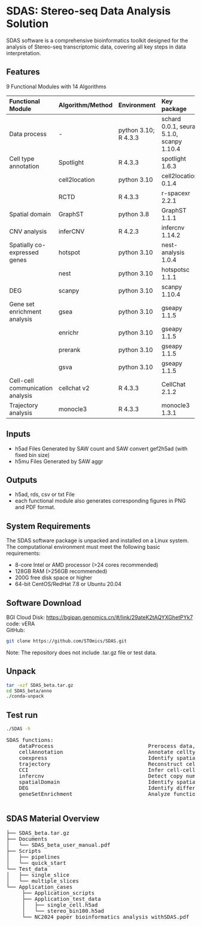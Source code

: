 # SDAS: Stereo-seq Data Analysis Solution
SDAS software is a comprehensive bioinformatics toolkit designed for the analysis of Stereo-seq transcriptomic data, covering all key steps in data interpretation.
## Features
9 Functional Modules with 14 Algorithms
  
| Functional Module               | Algorithm/Method        | Environment         | Key package                  |
|:--------------------------------|:-------------------------|:--------------------|:------------------------------|
| Data process                    | -                       | python 3.10; R 4.3.3| schard 0.0.1, seurat 5.1.0, scanpy 1.10.4 |
| Cell type annotation            | Spotlight               | R 4.3.3              | spotlight 1.6.3               |
|                                 | cell2location           | python 3.10          | cell2location 0.1.4           |
|                                 | RCTD                    | R 4.3.3              | r-spacexr 2.2.1               |
| Spatial domain                  | GraphST                 | python 3.8           | GraphST 1.1.1                 |
| CNV analysis                    | inferCNV                | R 4.2.3              | infercnv 1.14.2               |
| Spatially co-expressed genes    | hotspot                 | python 3.10          | nest-analysis 1.0.4           |
|                                 | nest                    | python 3.10          | hotspotsc 1.1.1               |
| DEG                             | scanpy                  | python 3.10          | scanpy 1.10.4                 |
| Gene set enrichment analysis    | gsea                    | python 3.10          | gseapy 1.1.5             |
|                                 | enrichr                 | python 3.10          | gseapy 1.1.5                  |
|                                 | prerank                 | python 3.10          | gseapy 1.1.5                              |
|                                 | gsva                    | python 3.10          | gseapy 1.1.5                             |
| Cell-cell communication analysis| cellchat v2             | R 4.3.3              | CellChat 2.1.2                |
| Trajectory analysis             | monocle3                | R 4.3.3              | monocle3 1.3.1                |
## Inputs
- h5ad Files Generated by SAW count and SAW convert gef2h5ad (with fixed bin size)
- h5mu Files Generated by SAW aggr
## Outputs 
- h5ad, rds, csv or txt File
- each functional module also generates corresponding figures in PNG and PDF format.
## System Requirements
The SDAS software package is unpacked and installed on a Linux system. The computational environment must meet the following basic requirements:  
- 8-core Intel or AMD processor (>24 cores recommended)  
- 128GB RAM (>256GB recommended)  
- 200G free disk space or higher  
- 64-bit CentOS/RedHat 7.8 or Ubuntu 20.04  
## Software Download
BGI Cloud Disk: https://bgipan.genomics.cn/#/link/29ateK2tAQYXGhetPYk7  code: vERA  
GitHub:  
```bash
git clone https://github.com/STOmics/SDAS.git
```
Note: The repository does not include .tar.gz file or test data.
## Unpack
```bash
tar -xzf SDAS_beta.tar.gz
cd SDAS_beta/anno
./conda-unpack
```
## Test run
```bash
./SDAS -h
```
<pre>
SDAS functions:
    dataProcess                              Prerocess data, include mergeAdata, h5ad2rds, h5mu2h5ad, printAdataInfo and subsetAdata                            
    cellAnnotation                           Annotate celltype of spatial transcriptomics data                              
    coexpress                                Identify spatially coexpressed gene modules in spatial transcriptomics data                      
    trajectory                               Reconstruct cell trajectories from spatial transcriptomics or scRNA-Seq data                            
    CCI                                      Infer cell-cell communication in spatial transcriptomics or scRNA-Seq data               
    infercnv                                 Detect copy number variations in spatial transcriptomic or scRNA-Seq data                           
    spatialDomain                            Identify spatial domain of spatial transcriptomics data                        
    DEG                                      Identify differentially expressed genes of spatial transcriptomics or scRNA-Seq data        
    geneSetEnrichment                        Analyze functional enrichment of gene sets in spatial transcriptomics or scRNA-Seq data 
	</pre>

## SDAS Material Overview
<pre>
├── SDAS_beta.tar.gz
├── Documents
│   └── SDAS_beta_user_manual.pdf
├── Scripts
│   ├── pipelines
│   └── quick_start
└── Test_data
│   ├── single_slice
│   └── multiple_slices
└── Application_cases
     ├── Application_scripts
     ├── Application_test_data
     │   ├── single_cell.h5ad
     │   └── stereo_bin100.h5ad
     └── NC2024_paper_bioinformatics_analysis_withSDAS.pdf
</pre>
